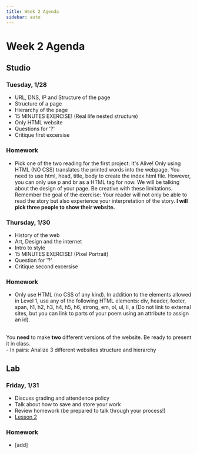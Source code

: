 ```yaml
---
title: Week 2 Agenda
sidebar: auto
---
```


# Week 2 Agenda

## Studio

### Tuesday, 1/28

- URL, DNS, IP and Structure of the page <br>
- Structure of a page <br>
- Hierarchy of the page <br>
- 15 MINUTES EXERCISE! (Real life nested structure) <br>
- Only HTML website <br>
- Questions for '?' <br>
- Critique first excersise <br>

### Homework

- Pick one of the two reading for the first project: It's Alive! Only using HTML (NO CSS) translates the printed words into the webpage. You need to use html, head, title, body to create the index.html file. 
However, you can only use p and br as a HTML tag for now. We will be talking about the design of your page. Be creative with these limitations. Remember the goal of the exercise: Your reader will not only be able to read the story but also experience your interpretation of the story.
<b> I will pick three people to show their website. </b>

### Thursday, 1/30

- History of the web <br>
- Art, Design and the internet </br>
- Intro to style <br>
- 15 MINUTES EXERCISE! (Pixel Portrait) <br>
- Question for '?' <br>
- Critique second excersise

### Homework

- Only use HTML (no CSS of any kind). In addition to the elements allowed in Level 1, use any of the following HTML elements: div, header, footer, span, h1, h2, h3, h4, h5, h6, strong, em, ol, ul, li, a (Do not link to external sites, but you can link to parts of your poem using an attribute to assign an id). 
<br>
You <b>need</b> to make <strong> two </strong> different versions of the website. Be ready to present it in class. 
<br>
- In pairs: Analize 3 different websites structure and hierarchy 


## Lab

### Friday, 1/31

- Discuss grading and attendence policy
- Talk about how to save and store your work
- Review homework (be prepared to talk through your process!)
- [Lesson 2](./-disabled)

### Homework

- [add]
